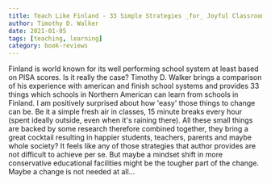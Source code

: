 ```yaml
---
title: Teach Like Finland - 33 Simple Strategies _for_ Joyful Classrooms
author: Timothy D. Walker
date: 2021-01-05
tags: [teaching, learning]
category: book-reviews
---
```


Finland is world known for its well performing school system at least based on PISA scores. Is it really the case? Timothy D. Walker brings a comparison of his experience with american and finish school systems and provides 33 things which schools in Northern American can learn from schools in Finland.
I am positively surprised about how 'easy' those things to change can be. Be it a simple fresh air in classes, 15 minute breaks every hour (spent ideally outside, even when it's raining there). All these small things are backed by some research therefore combined together, they bring a great cocktail resulting in happier students, teachers, parents and maybe whole society?
It feels like any of those strategies that author provides are not difficult to achieve per se. But maybe a mindset shift in more conservative educational facilities might be the tougher part of the change. Maybe a change is not needed at all...
